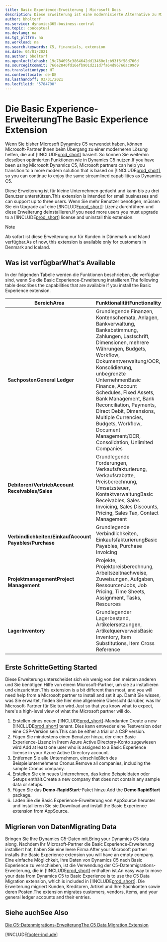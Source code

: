 ```yaml
---
title: Basic Experience-Erweiterung | Microsoft Docs
description: Diese Erweiterung ist eine modernisierte Alternative zu Microsoft Dynamics C5.
author: bholtorf
ms.service: dynamics365-business-central
ms.topic: conceptual
ms.devlang: na
ms.tgt_pltfrm: na
ms.workload: na
ms.search.keywords: C5, financials, extension
ms.date: 04/01/2021
ms.author: bholtorf
ms.openlocfilehash: 19e784695c3864642dd13460e1cb93f6f58d706d
ms.sourcegitcommit: 766e2840fd16efb901d211d7fa64d96766ac99d9
ms.translationtype: HT
ms.contentlocale: de-DE
ms.lasthandoff: 03/31/2021
ms.locfileid: "5784790"
---
```

# <a name="the-basic-experience-extension"></a><span data-ttu-id="bbfa7-103">Die Basic Experience-Erweiterung</span><span class="sxs-lookup"><span data-stu-id="bbfa7-103">The Basic Experience Extension</span></span>
<span data-ttu-id="bbfa7-104">Wenn Sie bisher Microsoft Dynamics C5 verwendet haben, können Microsoft-Partner Ihnen beim Übergang zu einer moderneren Lösung helfen, die auf [!INCLUDE[prod_short](includes/prod_short.md)] basiert. So können Sie weiterhin dieselben optimierten Funktionen wie in Dynamics C5 nutzen.</span><span class="sxs-lookup"><span data-stu-id="bbfa7-104">If you have been using Microsoft Dynamics C5, Microsoft partners can help you transition to a more modern solution that is based on [!INCLUDE[prod_short](includes/prod_short.md)], so you can continue to enjoy the same streamlined capabilities as Dynamics C5.</span></span>

<span data-ttu-id="bbfa7-105">Diese Erweiterung ist für kleine Unternehmen gedacht und kann bis zu drei Benutzer unterstützen.</span><span class="sxs-lookup"><span data-stu-id="bbfa7-105">This extension is intended for small businesses and can support up to three users.</span></span> <span data-ttu-id="bbfa7-106">Wenn Sie mehr Benutzer benötigen, müssen Sie ein Upgrade auf eine [!INCLUDE[prod_short](includes/prod_short.md)]-Lizenz durchführen und diese Erweiterung deinstallieren.</span><span class="sxs-lookup"><span data-stu-id="bbfa7-106">If you need more users you must upgrade to a [!INCLUDE[prod_short](includes/prod_short.md)] license and uninstall this extension.</span></span>

> [!NOTE]
> <span data-ttu-id="bbfa7-107">Ab sofort ist diese Erweiterung nur für Kunden in Dänemark und Island verfügbar.</span><span class="sxs-lookup"><span data-stu-id="bbfa7-107">As of now, this extension is available only for customers in Denmark and Iceland.</span></span> 

## <a name="whats-available"></a><span data-ttu-id="bbfa7-108">Was ist verfügbar</span><span class="sxs-lookup"><span data-stu-id="bbfa7-108">What's Available</span></span>
<span data-ttu-id="bbfa7-109">In der folgenden Tabelle werden die Funktionen beschrieben, die verfügbar sind, wenn Sie die Basic Experience-Erweiterung installieren.</span><span class="sxs-lookup"><span data-stu-id="bbfa7-109">The following table describes the capabilities that are available if you install the Basic Experience extension.</span></span>

|<span data-ttu-id="bbfa7-110">Bereich</span><span class="sxs-lookup"><span data-stu-id="bbfa7-110">Area</span></span>  |<span data-ttu-id="bbfa7-111">Funktionalität</span><span class="sxs-lookup"><span data-stu-id="bbfa7-111">Functionality</span></span>  |
|---------|---------|
|<span data-ttu-id="bbfa7-112">**Sachposten**</span><span class="sxs-lookup"><span data-stu-id="bbfa7-112">**General Ledger**</span></span> |<span data-ttu-id="bbfa7-113">Grundlegende Finanzen, Kontenschemata, Anlagen, Bankverwaltung, Bankabstimmung, Zahlungen, Lastschrift, Dimensionen, mehrere Währungen, Budgets, Workflow, Dokumentverwaltung/OCR, Konsolidierung, unbegrenzte Unternehmen</span><span class="sxs-lookup"><span data-stu-id="bbfa7-113">Basic Finance, Account Schedules, Fixed Assets, Bank Management, Bank Reconciliation, Payments, Direct Debit, Dimensions, Multiple Currencies, Budgets, Workflow, Document Management/OCR, Consolidation, Unlimited Companies</span></span>|
|<span data-ttu-id="bbfa7-114">**Debitoren/Vertrieb**</span><span class="sxs-lookup"><span data-stu-id="bbfa7-114">**Account Receivables/Sales**</span></span> |<span data-ttu-id="bbfa7-115">Grundlegende Forderungen, Verkaufsfakturierung, Verkaufsrabatte, Preisberechnung, Umsatzsteuer, Kontaktverwaltung</span><span class="sxs-lookup"><span data-stu-id="bbfa7-115">Basic Receivables, Sales Invoicing, Sales Discounts, Pricing, Sales Tax, Contact Management</span></span> |
|<span data-ttu-id="bbfa7-116">**Verbindlichkeiten/Einkauf**</span><span class="sxs-lookup"><span data-stu-id="bbfa7-116">**Account Payables/Purchase**</span></span> |<span data-ttu-id="bbfa7-117">Grundlegende Verbindlichkeiten, Einkaufsfakturierung</span><span class="sxs-lookup"><span data-stu-id="bbfa7-117">Basic Payables, Purchase Invoicing</span></span> |
|<span data-ttu-id="bbfa7-118">**Projektmanagement**</span><span class="sxs-lookup"><span data-stu-id="bbfa7-118">**Project Management**</span></span> |<span data-ttu-id="bbfa7-119">Projekte, Projektpreisberechnung, Arbeitszeitnachweise, Zuweisungen, Aufgaben, Ressourcen</span><span class="sxs-lookup"><span data-stu-id="bbfa7-119">Jobs, Job Pricing, Time Sheets, Assignment, Tasks, Resources</span></span> |
|<span data-ttu-id="bbfa7-120">**Lager**</span><span class="sxs-lookup"><span data-stu-id="bbfa7-120">**Inventory**</span></span> |<span data-ttu-id="bbfa7-121">Grundlegender Lagerbestand, Artikelersetzungen, Artikelquerverweis</span><span class="sxs-lookup"><span data-stu-id="bbfa7-121">Basic Inventory, Item Substitutions, Item Cross Reference</span></span> |

## <a name="getting-started"></a><span data-ttu-id="bbfa7-122">Erste Schritte</span><span class="sxs-lookup"><span data-stu-id="bbfa7-122">Getting Started</span></span>
<span data-ttu-id="bbfa7-123">Diese Erweiterung unterscheidet sich ein wenig von den meisten anderen und Sie benötigen Hilfe von einem Microsoft-Partner, um sie zu installieren und einzurichten.</span><span class="sxs-lookup"><span data-stu-id="bbfa7-123">This extension is a bit different than most, and you will need help from a Microsoft partner to install and set it up.</span></span> <span data-ttu-id="bbfa7-124">Damit Sie wissen, was Sie erwartet, finden Sie hier eine allgemeine Übersicht darüber, was Ihr Microsoft-Partner für Sie tun wird.</span><span class="sxs-lookup"><span data-stu-id="bbfa7-124">Just so that you know what to expect, here's a high-level view of what the Microsoft partner will do.</span></span>

1. <span data-ttu-id="bbfa7-125">Erstellen eines neuen [!INCLUDE[prod_short](includes/prod_short.md)]-Mandanten.</span><span class="sxs-lookup"><span data-stu-id="bbfa7-125">Create a new [!INCLUDE[prod_short](includes/prod_short.md)] tenant.</span></span> <span data-ttu-id="bbfa7-126">Dies kann entweder eine Testversion oder eine CSP-Version sein.</span><span class="sxs-lookup"><span data-stu-id="bbfa7-126">This can be either a trial or a CSP version.</span></span>
2. <span data-ttu-id="bbfa7-127">Fügen Sie mindestens einen Benutzer hinzu, der einer Basic Experience-Lizenz in Ihrem Azure Active Directory-Konto zugewiesen wird.</span><span class="sxs-lookup"><span data-stu-id="bbfa7-127">Add at least one user who is assigned to a Basic Experience license in your Azure Active Directory account.</span></span>
3. <span data-ttu-id="bbfa7-128">Entfernen Sie alle Unternehmen, einschließlich des Beispielunternehmens Cronus.</span><span class="sxs-lookup"><span data-stu-id="bbfa7-128">Remove all companies, including the sample Cronus company.</span></span>
4. <span data-ttu-id="bbfa7-129">Erstellen Sie ein neues Unternehmen, das keine Beispieldaten oder Setups enthält.</span><span class="sxs-lookup"><span data-stu-id="bbfa7-129">Create a new company that does not contain any sample data or setups.</span></span>
5. <span data-ttu-id="bbfa7-130">Fügen Sie das **Demo-RapidStart**-Paket hinzu.</span><span class="sxs-lookup"><span data-stu-id="bbfa7-130">Add the **Demo RapidStart** package.</span></span> <!--what does the pockage contain?-->
6. <span data-ttu-id="bbfa7-131">Laden Sie die Basic Experience-Erweiterung von AppSource herunter und installieren Sie sie.</span><span class="sxs-lookup"><span data-stu-id="bbfa7-131">Download and install the Basic Experience extension from AppSource.</span></span>

## <a name="migrating-data"></a><span data-ttu-id="bbfa7-132">Migrieren von Daten</span><span class="sxs-lookup"><span data-stu-id="bbfa7-132">Migrating Data</span></span>
<span data-ttu-id="bbfa7-133">Bringen Sie Ihre Dynamics C5-Daten mit.</span><span class="sxs-lookup"><span data-stu-id="bbfa7-133">Bring your Dynamics C5 data along.</span></span> <span data-ttu-id="bbfa7-134">Nachdem Ihr Microsoft-Partner die Basic Experience-Erweiterung installiert hat, haben Sie eine leere Firma.</span><span class="sxs-lookup"><span data-stu-id="bbfa7-134">After your Microsoft partner installs the Basic Experience extension you will have an empty company.</span></span> <span data-ttu-id="bbfa7-135">Eine einfache Möglichkeit, Ihre Daten von Dynamics C5 nach Basic Experience zu verschieben, ist die Verwendung der C5-Datenmigrations-Erweiterung, die in [!INCLUDE[prod_short](includes/prod_short.md)] enthalten ist.</span><span class="sxs-lookup"><span data-stu-id="bbfa7-135">An easy way to move your data from Dynamics C5 to Basic Experience is to use the C5 Data Migration extension, which is included in [!INCLUDE[prod_short](includes/prod_short.md)].</span></span> <span data-ttu-id="bbfa7-136">Die Erweiterung migriert Kunden, Kreditoren, Artikel und Ihre Sachkonten sowie deren Posten.</span><span class="sxs-lookup"><span data-stu-id="bbfa7-136">The extension migrates customers, vendors, items, and your general ledger accounts and their entries.</span></span>

## <a name="see-also"></a><span data-ttu-id="bbfa7-137">Siehe auch</span><span class="sxs-lookup"><span data-stu-id="bbfa7-137">See Also</span></span>
[<span data-ttu-id="bbfa7-138">Die C5-Datenmigrations-Erweiterung</span><span class="sxs-lookup"><span data-stu-id="bbfa7-138">The C5 Data Migration Extension</span></span>](ui-extensions-c5-data-migration.md)

[!INCLUDE[footer-include](includes/footer-banner.md)]